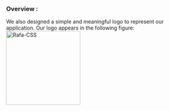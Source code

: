 <h3>Overview :</h3>

We also designed a simple and meaningful logo to represent our application. Our logo appears in the following figure:
<img align="center" alt="Rafa-CSS" height="200" width="200" src="https://user-images.githubusercontent.com/58111836/179737273-c80805e4-5fc2-49ae-9cbb-c68ee1062d5e.png">
